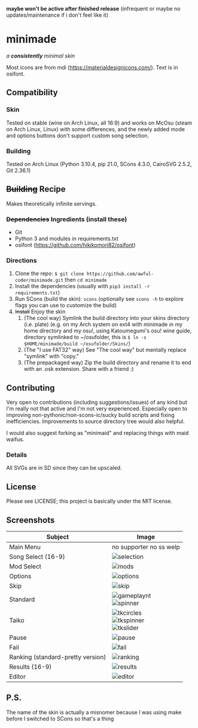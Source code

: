 **maybe won't be active after finished release** (infrequent or maybe no updates/maintenance if i don't feel like it)
# minimade
*a **consistently** minimal skin*

Most icons are from mdi (https://materialdesignicons.com/).
Text is in osifont.

## Compatibility
### Skin
Tested on stable (wine on Arch Linux, all 16:9) and works on McOsu (steam on Arch Linux, Linux) with some differences, and the newly added mode and options buttons don't support custom song selection.

### Building
Tested on Arch Linux (Python 3.10.4, pip 21.0, SCons 4.3.0, CairoSVG 2.5.2, Git 2.36.1)

## ~~Building~~ Recipe
Makes theoretically infinite servings.
### ~~Dependencies~~ Ingredients (install these)
 - Git
 - Python 3 and modules in requirements.txt
 - osifont (https://github.com/hikikomori82/osifont)

### Directions
 1. Clone the repo: `$ git clone https://github.com/awful-coder/minimade.git` then `cd minimade`
 2. Install the dependencies (usually with `pip3 install -r requirements.txt`)
 3. Run SCons (build the skin): `scons` (optionally see `scons -h` to explore flags you can use to customize the build)
 4. ~~Install~~ Enjoy the skin
    1. (The cool way) Symlink the build directory into your skins directory (i.e. plate)
    (e.g. on my Arch system on ext4 with minimade in my home directory and my osu!, using Katoumegumi's osu! wine guide, directory symlinked to ~/osufolder, this is `$ ln -s $HOME/minimade/build ~/osufolder/Skins/`)
    2. (The "I use FAT32" way) See "The cool way" but mentally replace "symlink" with "copy."
    2. (The prepackaged way) Zip the build directory and rename it to end with an .osk extension. Share with a friend :)

## Contributing
Very open to contributions (including suggestions/issues) of any kind but I'm really not that active and I'm not very experienced.
Especially open to improving non-pythonic/non-scons-ic/sucky build scripts and fixing inefficiencies.
Improvements to source directory tree would also helpful.

I would also suggest forking as "minimaid" and replacing things with maid waifus.

### Details
All SVGs are in SD since they can be upscaled.

## License
Please see LICENSE; this project is basically under the MIT license.

## Screenshots
| Subject | Image |
| --- | --- |
| Main Menu | no supporter no ss welp |
| Song Select (16-9) | ![selection](https://user-images.githubusercontent.com/62647827/174412433-09d9d51f-451c-424a-8a49-caef6beafb66.png) |
| Mod Select | ![mods](https://user-images.githubusercontent.com/62647827/174412962-36acca33-91df-4cea-9ecd-35c78e9e91f1.png) |
| Options | ![options](https://user-images.githubusercontent.com/62647827/174412778-80bfc51a-8ce4-4708-b20b-b61593e7aff1.png) |
| Skip | ![skip](https://user-images.githubusercontent.com/62647827/174412978-e4fc916d-06fe-4174-82e1-89bb39424162.png) |
| Standard | ![gameplaynt](https://user-images.githubusercontent.com/62647827/174436427-4654c6e8-cc90-4739-9fd9-d043dc977d9e.png)<br>![spinner](https://user-images.githubusercontent.com/62647827/175786390-5bb3af51-07d7-415b-a473-b9f6f3cb09a3.png) |
| Taiko | ![tkcircles](https://user-images.githubusercontent.com/62647827/175785320-1a5b27d3-0e00-4bac-8fbd-bf4212cdc4ae.png)<br>![tkspinner](https://user-images.githubusercontent.com/62647827/175785347-5b5f9c5a-a642-42ce-8a8a-1a393bbe9024.png)<br>![tkslider](https://user-images.githubusercontent.com/62647827/175785362-4c68d002-f020-4ba3-8b0c-4a2e53618eee.png) |
| Pause | ![pause](https://user-images.githubusercontent.com/62647827/174436705-8509e6a4-9d61-4a01-abf0-c4fc71cc63d9.png) |
| Fail | ![fail](https://user-images.githubusercontent.com/62647827/174436678-adf38f9b-bc34-439f-a005-5977f0460da1.png) |
| Ranking (standard-pretty version) | ![ranking](https://user-images.githubusercontent.com/62647827/174413050-370d8d01-6773-4ac9-981f-4f94f57c66d4.png)
| Results (16-9) | ![results](https://user-images.githubusercontent.com/62647827/174412920-b72d0900-06ac-41f2-8e52-b6256615906e.png) |
| Editor | ![editor](https://user-images.githubusercontent.com/62647827/174436436-1e075593-78b2-481d-a808-b7b9c1939100.png) |

## P.S.
The name of the skin is actually a misnomer because I was using make before I switched to SCons so that's a thing
